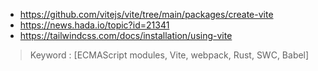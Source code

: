 - https://github.com/vitejs/vite/tree/main/packages/create-vite
- https://news.hada.io/topic?id=21341
- https://tailwindcss.com/docs/installation/using-vite

> Keyword : [ECMAScript modules, Vite, webpack, Rust, SWC, Babel]
